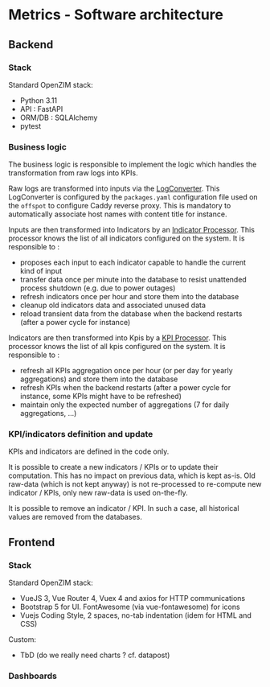 Metrics - Software architecture
=======
## Backend

### Stack

Standard OpenZIM stack:
- Python 3.11
- API : FastAPI
- ORM/DB : SQLAlchemy
- pytest

### Business logic

The business logic is responsible to implement the logic which handles the transformation from raw logs into KPIs.

Raw logs are transformed into inputs via the [LogConverter](backend/src//backend/business/log_converter.py). This LogConverter is configured by the `packages.yaml` configuration file used on the `offspot` to configure Caddy reverse proxy. This is mandatory to automatically associate host names with content title for instance.

Inputs are then transformed into Indicators by an [Indicator Processor](backend/src//backend/business/indicators/processor.py). This processor knows the list of all indicators configured on the system. It is responsible to :
- proposes each input to each indicator capable to handle the current kind of input
- transfer data once per minute into the database to resist unattended process shutdown (e.g. due to power outages)
- refresh indicators once per hour and store them into the database
- cleanup old indicators data and associated unused data
- reload transient data from the database when the backend restarts (after a power cycle for instance)

Indicators are then transformed into Kpis by a [KPI Processor](backend/src//backend/business/kpis/processor.py). This processor knows the list of all kpis configured on the system. It is responsible to :
- refresh all KPIs aggregation once per hour (or per day for yearly aggregations) and store them into the database
- refresh KPIs when the backend restarts (after a power cycle for instance, some KPIs might have to be refreshed)
- maintain only the expected number of aggregations (7 for daily aggregations, ...)

### KPI/indicators definition and update

KPIs and indicators are defined in the code only.

It is possible to create a new indicators / KPIs or to update their computation. This has no impact on previous data, which is kept as-is. Old raw-data (which is not kept anyway) is not re-processed to re-compute new indicator / KPIs, only new raw-data is used on-the-fly.

It is possible to remove an indicator / KPI. In such a case, all historical values are removed from the databases.

## Frontend
### Stack

Standard OpenZIM stack:
- VueJS 3, Vue Router 4, Vuex 4 and axios for HTTP communications
- Bootstrap 5 for UI. FontAwesome (via vue-fontawesome) for icons
- Vuejs Coding Style, 2 spaces, no-tab indentation (idem for HTML and CSS)

Custom:
- TbD (do we really need charts ? cf. datapost)

### Dashboards
